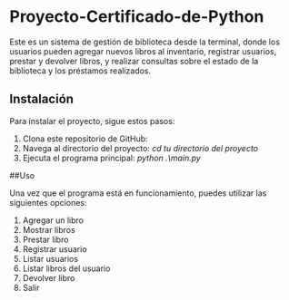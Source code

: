 # Proyecto-Certificado-de-Python
Este es un sistema de gestión de biblioteca desde la terminal, donde los usuarios pueden agregar nuevos libros al inventario, registrar usuarios, prestar y devolver libros, y realizar consultas sobre el estado de la biblioteca y los préstamos realizados.  

## Instalación

Para instalar el proyecto, sigue estos pasos:

1. Clona este repositorio de GitHub: 
2. Navega al directorio del proyecto: *cd tu directorio del proyecto*
3. Ejecuta el programa principal: *python .\main.py*


##Uso

Una vez que el programa está en funcionamiento, puedes utilizar las siguientes opciones:

1. Agregar un libro
2. Mostrar libros
3. Prestar libro
4. Registrar usuario
5. Listar usuarios
6. Listar libros del usuario
7. Devolver libro
8. Salir
